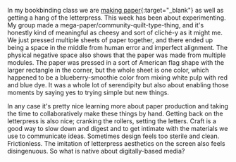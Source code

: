 <a name="bookbinding01.md"></a>

In my bookbinding class we are [making paper](https://youtu.be/8svE2AjQWYE?t=40m59s){:target="_blank"} as well as getting a hang of the letterpress. This week has been about experimenting. My group made a mega-paper/community-quilt-type-thing, and it's honestly kind of meaningful as cheesy and sort of cliché-y as it might me. We just pressed multiple sheets of paper together, and there ended up being a space in the middle from human error and imperfect alignment. The physical negative space also shows that the paper was made from multiple modules. The paper was pressed in a sort of American flag shape with the larger rectangle in the corner, but the whole sheet is one color, which happened to be a blueberry-smoothie color from mixing white pulp with red and blue dye. It was a whole lot of serendipity but also about enabling those moments by saying yes to trying simple but new things.

In any case it's pretty nice learning more about paper production and taking the time to collaboratively make these things by hand. Getting back on the letterpress is also nice; cranking the rollers, setting the letters. Craft is a good way to slow down and digest and to get intimate with the materials we use to communicate ideas. Sometimes design feels too sterile and clean. Frictionless. The imitation of letterpress aesthetics on the screen also feels disingenuous. So what is native about digitally-based media?
